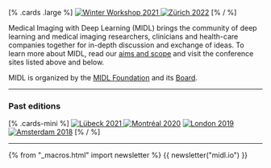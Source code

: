 [% .cards .large %]
<a href="/winter-workshop.html">
    <img alt="Winter Workshop 2021"
         src="/cdn-cgi/image/width=528,quality=90/images/cards/card-large-ww2021.jpg"         
         srcset="/cdn-cgi/image/width=528,quality=90/images/cards/card-large-ww2021.jpg,
                 /cdn-cgi/image/width=1052,quality=80/images/cards/card-large-ww2021.jpg 2x">
</a>
[![Zürich 2022](/images/cards/card-large-2022.jpg)](https://2022.midl.io)
[% / %]

Medical Imaging with Deep Learning (MIDL) brings the community of deep learning and medical imaging researchers, clinicians and health-care companies together for in-depth discussion and exchange of ideas. To learn more about MIDL, read our [aims and scope](/aims-and-scope.html) and visit the conference sites listed above and below.

MIDL is organized by the [MIDL Foundation](/foundation.html) and its [Board](/board.html).

---

### Past editions

[% .cards-mini %]
<a href="https://2021.midl.io">
    <img alt="Lübeck 2021"
         src="/cdn-cgi/image/width=170,quality=90/images/cards/card-mini-2021.jpg"         
         srcset="/cdn-cgi/image/width=170,quality=90/images/cards/card-mini-2021.jpg,
                 /cdn-cgi/image/width=340,quality=80/images/cards/card-mini-2021.jpg 2x">
</a>
[![Montréal 2020](/images/cards/card-mini-2020.png)](https://2020.midl.io)
[![London 2019](/images/cards/card-mini-2019.png)](https://2019.midl.io)
[![Amsterdam 2018](/images/cards/card-mini-2018.png)](https://2018.midl.io)
[% / %]

---

{% from "_macros.html" import newsletter %}
{{ newsletter("midl.io") }}
